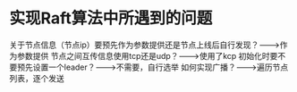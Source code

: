 # 实现Raft算法中所遇到的问题

关于节点信息（节点ip）要预先作为参数提供还是节点上线后自行发现？--->作为参数提供
节点之间互传信息使用tcp还是udp？--->使用了kcp
初始化时要不要预先设置一个leader？--->不需要，自行选举
如何实现广播？--->遍历节点列表，逐个发送
